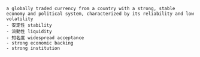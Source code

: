 
    a globally traded currency from a country with a strong, stable economy and political system, characterized by its reliability and low volatility
    - 安定性 stability
    - 流動性 liquidity
    - 知名度 widespread acceptance
    - strong economic backing
    - strong institution